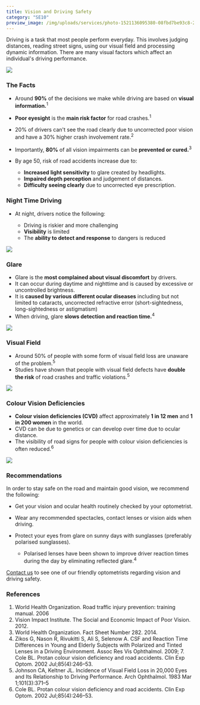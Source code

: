 ```yaml
---
title: Vision and Driving Safety
category: "SE10"
preview_image: /img/uploads/services/photo-1521136095380-08fbd7be93c8-2-.jfif
---
```

<div class="employee-heading">

Driving is a task that most people perform everyday. This involves judging distances, reading street signs, using our visual field and processing dynamic information. There are many visual factors which affect an individual's driving performance.

![](/img/uploads/driving-sore-eyes.jpg)

### The Facts

* Around **90%** of the decisions we make while driving are based on **visual information.**<sup>1</sup>
* **Poor eyesight** is the **main risk factor** for road crashes.<sup>1</sup>
* 20% of drivers can't see the road clearly due to uncorrected poor vision and have a 30% higher crash involvement rate.<sup>2</sup>
* Importantly, **80%** of all vision impairments can be **prevented or cured.**<sup>3</sup>
* By age 50, risk of road accidents increase due to:

  * **Increased light sensitivity** to glare created by headlights.
  * **Impaired depth perception** and judgement of distances.
  * **Difficulty seeing clearly** due to uncorrected eye prescription.

### Night Time Driving

* At night, drivers notice the following:

  * Driving is riskier and more challenging
  * **Visibility** is limited
  * The **ability to detect and response** to dangers is reduced

![](/img/uploads/night-driving.jpg)

### Glare

* Glare is the **most complained about visual discomfort** by drivers.
* It can occur during daytime and nighttime and is caused by excessive or uncontrolled brightness.
* It is **caused by various different ocular diseases** including but not limited to cataracts, uncorrected refractive error (short-sightedness, long-sightedness or astigmatism)
* When driving, glare **slows detection and reaction time.**<sup>4</sup>

![](/img/uploads/glare-driving.jpg)

### Visual Field

* Around 50% of people with some form of visual field loss are unaware of the problem.<sup>5</sup>
* Studies have shown that people with visual field defects have **double the risk** of road crashes and traffic violations.<sup>5</sup>

![](/img/uploads/visual-field-driving.png)

### Colour Vision Deficiencies

* **Colour vision deficiencies (CVD)** affect approximately **1 in 12 men** and **1 in 200 women** in the world.
* CVD can be due to genetics or can develop over time due to ocular distance.
* The visibility of road signs for people with colour vision deficiencies is often reduced.<sup>6</sup>

![](/img/uploads/colour-vision-traffic-lights.jpg)

### Recommendations

In order to stay safe on the road and maintain good vision, we recommend the following:

* Get your vision and ocular health routinely checked by your optometrist.
* Wear any recommended spectacles, contact lenses or vision aids when driving.
* Protect your eyes from glare on sunny days with sunglasses (preferably polarised sunglasses).

  * ​Polarised lenses have been shown to improve driver reaction times during the day by eliminating reflected glare.<sup>4</sup>

[Contact us](https://www.innovativeeyecare.com.au/contact) to see one of our friendly optometrists regarding vision and driving safety.

### References

1. World Health Organization. Road traffic injury prevention: training manual. 2006
2. Vision Impact Institute. The Social and Economic Impact of Poor Vision. 2012.
3. World Health Organization. Fact Sheet Number 282. 2014.
4. Zikos G, Nason R, Rivukitti S, Ali S, Selenow A. CSF and Reaction Time Differences in Young and Elderly Subjects with Polarized and Tinted Lenses in a Driving Environment. Assoc Res Vis Ophthalmol. 2009; 7. Cole BL. Protan colour vision deficiency and road accidents. Clin Exp Optom. 2002 Jul;85(4):246–53.
5. Johnson CA, Keltner JL. Incidence of Visual Field Loss in 20,000 Eyes and Its Relationship to Driving Performance. Arch Ophthalmol. 1983 Mar 1;101(3):371–5
6. Cole BL. Protan colour vision deficiency and road accidents. Clin Exp Optom. 2002 Jul;85(4):246–53.